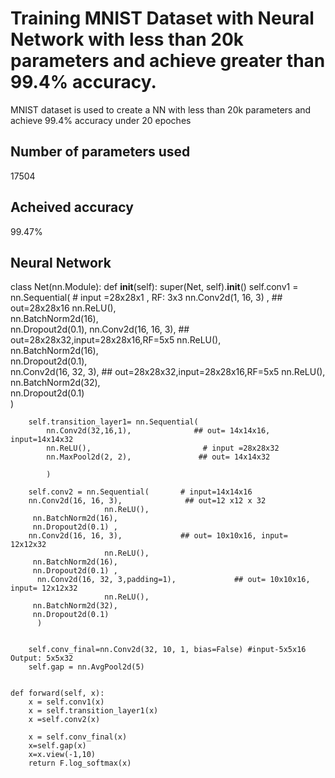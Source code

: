 
# Training MNIST Dataset with Neural Network with less than 20k parameters and achieve greater than 99.4% accuracy.
MNIST dataset is used to create a NN with less than 20k parameters and achieve 99.4% accuracy under 20 epoches

## Number of parameters used 
17504

## Acheived accuracy 
99.47%

## Neural Network

class Net(nn.Module):
    def __init__(self):
        super(Net, self).__init__()
        self.conv1 = nn.Sequential(         # input =28x28x1 , RF: 3x3
        nn.Conv2d(1, 16, 3) ,     ## out=28x28x16
         nn.ReLU(),          
         nn.BatchNorm2d(16),  
         nn.Dropout2d(0.1),
         nn.Conv2d(16, 16, 3),    ## out=28x28x32,input=28x28x16,RF=5x5
         nn.ReLU(),          
         nn.BatchNorm2d(16),  
         nn.Dropout2d(0.1),     
         nn.Conv2d(16, 32, 3),    ## out=28x28x32,input=28x28x16,RF=5x5
                 nn.ReLU(),          
         nn.BatchNorm2d(32),  
         nn.Dropout2d(0.1)      
        )

        self.transition_layer1= nn.Sequential( 
            nn.Conv2d(32,16,1),              ## out= 14x14x16, input=14x14x32
            nn.ReLU(),                         # input =28x28x32
            nn.MaxPool2d(2, 2),               ## out= 14x14x32

            )      

        self.conv2 = nn.Sequential(       # input=14x14x16
        nn.Conv2d(16, 16, 3),              ## out=12 x12 x 32
                         nn.ReLU(),          
         nn.BatchNorm2d(16),  
         nn.Dropout2d(0.1) , 
        nn.Conv2d(16, 16, 3),             ## out= 10x10x16, input= 12x12x32
                         nn.ReLU(),          
         nn.BatchNorm2d(16),  
         nn.Dropout2d(0.1) , 
          nn.Conv2d(16, 32, 3,padding=1),             ## out= 10x10x16, input= 12x12x32
                         nn.ReLU(),          
         nn.BatchNorm2d(32),  
         nn.Dropout2d(0.1)  
          )

       
        self.conv_final=nn.Conv2d(32, 10, 1, bias=False) #input-5x5x16 Output: 5x5x32 
        self.gap = nn.AvgPool2d(5)  
        

    def forward(self, x):
        x = self.conv1(x)
        x = self.transition_layer1(x)
        x =self.conv2(x)
        
        x = self.conv_final(x)
        x=self.gap(x)
        x=x.view(-1,10)  
        return F.log_softmax(x)
